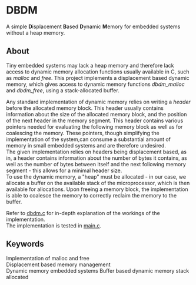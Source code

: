 # DBDM
A simple **D**isplacement **B**ased **D**ynamic **M**emory for embedded systems without a heap memory.

## About
Tiny embedded systems may lack a heap memory and therefore lack access to dynamic memory allocation functions usually available in C, such as *malloc* and *free*. This project implements a displacement based dynamic memory, which gives access to dynamic memory functions *dbdm_malloc* and *dbdm_free*, using a stack-allocated buffer.

Any standard implementation of dynamic memory relies on writing a *header* before the allocated memory block. This header usually contains information about the size of the allocated memory block, and the position of the next header in the memory segment. This header contains various pointers needed for evaluating the following memory block as well as for coalescing the memory. These pointers, though simplifying the implementation of the system,can consume a substantial amount of memory in small embedded systems and are therefore undesired.    
The given implementation relies on headers being displacement based, as in, a header contains information about the number of bytes it contains, as well as the number of bytes between itself and the next following memory segment - this allows for a minimal header size.  
To use the dynamic memory, a "heap" must be allocated - in our case, we allocate a buffer on the available stack of the microprocessor, which is then available for allocations.
Upon freeing a memory block, the implementation is able to coalesce the memory to correctly reclaim the memory to the buffer.

Refer to [dbdm.c](dbdm.c) for in-depth explanation of the workings of the implementation.  
The implementation is tested in [main.c](main.c).

## Keywords
Implementation of malloc and free  
Displacement based memory management  
Dynamic memory embedded systems
Buffer based dynamic memory stack allocated
